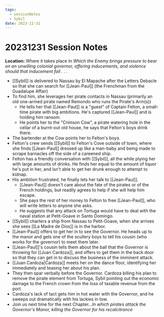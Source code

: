 ```yaml
---
tags:
  - sessionNotes
  - Sybil
date: 2023-12-31
---
```

# 20231231 Session Notes
**Location:** Where it takes place
*In Which the Enemy brings pressure to bear on an unwilling colonial governor, offering inducements, and violence should that inducement fail . . .*

- [[Sybil]] is delivered to Nassau by El Mapache after the Letters Debacle so that she can search for [[Jean-Paul]] (the Frenchman from the Guadalupe Affair)
- To find him, she leverages her pirate contacts in Nassau (primarily an old one-armed pirate named Remondo who runs the Pirate's Arm(s))
	- He tells her that [[Jean-Paul]] is a "guest" of Captain Felton, a small-time pirate with big ambitions.  He's captured [[Jean-Paul]] and is holding him ransom.
	- He points her to the "Crimson Cow", a pirate watering hole in the cellar of a burnt-out old house, he says that Felton's boys drink there.
- The bartender at the Cow points her to Felton's boys.
- Felton's crew sends [[Sybil]] to Felton's Cove outside of town, where she finds [[Jean-Paul]] dressed up like a man-baby and being made to scrape barnacles off the side of a careened ship.
- Felton has a friendly conversation with [[Sybil]], all the while plying her with large amounts of drinks.  He finds her equal to the amount of liquor he's put in her, and isn't able to get her drunk enough to attempt to kidnap.
- His ambition frustrated, he finally lets her talk to [[Jean-Paul]].
	- [[Jean-Paul]] doesn't care about the fate of the pirates or of the French holdings, but readily agrees to help if she will help him escape.
	- She pays the rest of her money to Felton to free [[Jean-Paul]], who will write letters to anyone she asks.
	- He suggests that any attack on Tortuga would have to deal with the naval station at Petit-Goave in Santo Domingo.
- [[Sybil]] charters a ship from Nassau to Petit-Goave, when she arrives she sees [[La Madre de Dios]] is in the harbor.
- [[Jean-Paul]] offers to get her in to see the Governor.  He heads up to the manor and gets one of the scullery boys to tell his cousin (who works for the governor) to meet them later.
- [[Jean-Paul]]'s cousin tells them about the ball that the Governor is throwing for [[Juan Cardoza]], and offers to get them in the back door so that they can get in to discuss the business of the imminent attack.
- [[Juan Cardoza|Cardoza]] meets her on the dance floor, identifying her immediately and teasing her about his plan.
- They then spar verbally before the Governor.  Cardoza billing his plan to remove the pirate element from Tortuga, Sybil pointing out the economic damage to the French crown from the loss of taxable revenue from the port.
- Cardoza's lack of tact gets him in hot water with the Governor, and he sweeps out dramatically with his lackies in tow.
- Join us next time for the next Chapter...*In which pirates attack the Governor's Manor, killing the Governor for his recalcitrance*
